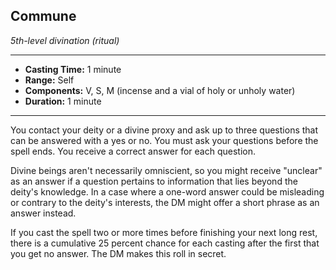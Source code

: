 ## Commune
*5th-level divination (ritual)*
___
- **Casting Time:** 1 minute
- **Range:** Self
- **Components:** V, S, M (incense and a vial of holy or unholy water)
- **Duration:** 1 minute
---
You contact your deity or a divine proxy and ask up to three questions that can be answered with a yes or no. You must ask your questions before the spell ends. You receive a correct answer for each question.

Divine beings aren't necessarily omniscient, so you might receive "unclear" as an answer if a question pertains to information that lies beyond the deity's knowledge. In a case where a one-word answer could be misleading or contrary to the deity's interests, the DM might offer a short phrase as an answer instead.

If you cast the spell two or more times before finishing your next long rest, there is a cumulative 25 percent chance for each casting after the first that you get no answer. The DM makes this roll in secret.